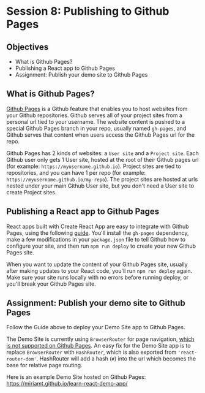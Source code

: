 # Session 8: Publishing to Github Pages

## Objectives

- What is Github Pages?
- Publishing a React app to Github Pages
- Assignment: Publish your demo site to Github Pages

## What is Github Pages?

[Github Pages](https://pages.github.com/) is a Github feature that enables you to host websites from your Github repositories. Github serves all of your project sites from a personal url tied to your username. The website content is pushed to a special Github Pages branch in your repo, usually named `gh-pages`, and Github serves that content when users access the Github Pages url for the repo.

Github Pages has 2 kinds of websites: a `User site` and a `Project site`. Each Github user only gets 1 User site, hosted at the root of their Github pages url (for example: `https://myusername.github.io`). Project sites are tied to repositories, and you can have 1 per repo (for example: `https://myusername.github.io/my-repo`). The project sites are hosted at urls nested under your main Github User site, but you don't need a User site to create Project sites.

## Publishing a React app to Github Pages

React apps built with Create React App are easy to integrate with Github Pages, using the following [guide](https://create-react-app.dev/docs/deployment/#github-pages). You'll install the `gh-pages` dependency, make a few modifications in your `package.json` file to tell Github how to configure your site, and then run `npm run deploy` to create your new Github Pages site.

When you want to update the content of your Github Pages site, usually after making updates to your React code, you'll run `npm run deploy` again. Make sure your site runs locally with no errors before running deploy, or you'll break your Github Pages site.

## Assignment: Publish your demo site to Github Pages

Follow the Guide above to deploy your Demo Site app to Github Pages.

The Demo Site is currently using `BrowserRouter` for page navigation, [which is not supported on Github Pages](https://create-react-app.dev/docs/deployment/#notes-on-client-side-routing). An easy fix for the Demo Site app is to replace `BrowserRouter` with `HashRouter`, which is also exported from `'react-router-dom'`. HashRouter will add a hash (`#`) into the url which becomes the base for relative page routing.

Here is an example Demo Site hosted on Github Pages: https://miriamt.github.io/learn-react-demo-app/
